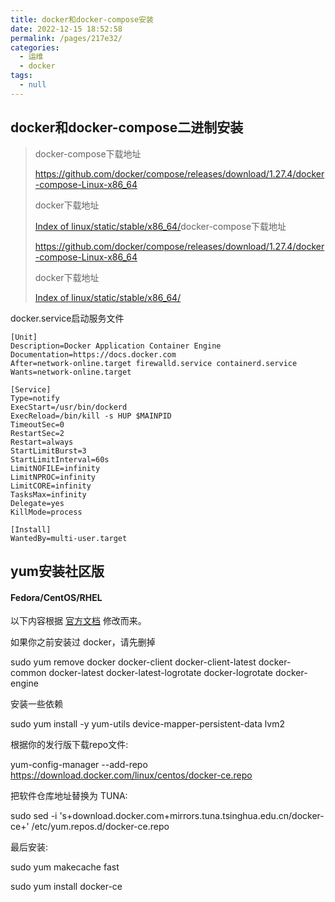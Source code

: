 ```yaml
---
title: docker和docker-compose安装
date: 2022-12-15 18:52:58
permalink: /pages/217e32/
categories:
  - 运维
  - docker
tags:
  - null
---
```


## docker和docker-compose二进制安装

> docker-compose下载地址
> 
> https://github.com/docker/compose/releases/download/1.27.4/docker-compose-Linux-x86_64
> 
> docker下载地址
> 
> [Index of linux/static/stable/x86_64/](https://download.docker.com/linux/static/stable/x86_64/)docker-compose下载地址
> 
> https://github.com/docker/compose/releases/download/1.27.4/docker-compose-Linux-x86_64
> 
> docker下载地址
> 
> [Index of linux/static/stable/x86_64/](https://download.docker.com/linux/static/stable/x86_64/)

docker.service启动服务文件

```context
[Unit]
Description=Docker Application Container Engine
Documentation=https://docs.docker.com
After=network-online.target firewalld.service containerd.service
Wants=network-online.target

[Service]
Type=notify
ExecStart=/usr/bin/dockerd
ExecReload=/bin/kill -s HUP $MAINPID
TimeoutSec=0
RestartSec=2
Restart=always
StartLimitBurst=3
StartLimitInterval=60s
LimitNOFILE=infinity
LimitNPROC=infinity
LimitCORE=infinity
TasksMax=infinity
Delegate=yes
KillMode=process

[Install]
WantedBy=multi-user.target
```

## yum安装社区版

#### Fedora/CentOS/RHEL

以下内容根据 [官方文档](https://docs.docker.com/engine/install/centos/) 修改而来。

如果你之前安装过 docker，请先删掉

sudo yum remove docker docker-client docker-client-latest docker-common docker-latest docker-latest-logrotate docker-logrotate docker-engine

安装一些依赖

sudo yum install -y yum-utils device-mapper-persistent-data lvm2

根据你的发行版下载repo文件: 

yum-config-manager --add-repo https://download.docker.com/linux/centos/docker-ce.repo

把软件仓库地址替换为 TUNA:

sudo sed -i 's+download.docker.com+mirrors.tuna.tsinghua.edu.cn/docker-ce+' /etc/yum.repos.d/docker-ce.repo

最后安装:

sudo yum makecache fast 

sudo yum install docker-ce
